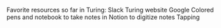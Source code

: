 Favorite resources so far in Turing:
 Slack
 Turing website
 Google
 Colored pens and notebook to take notes in
 Notion to digitize notes
 Tapping

